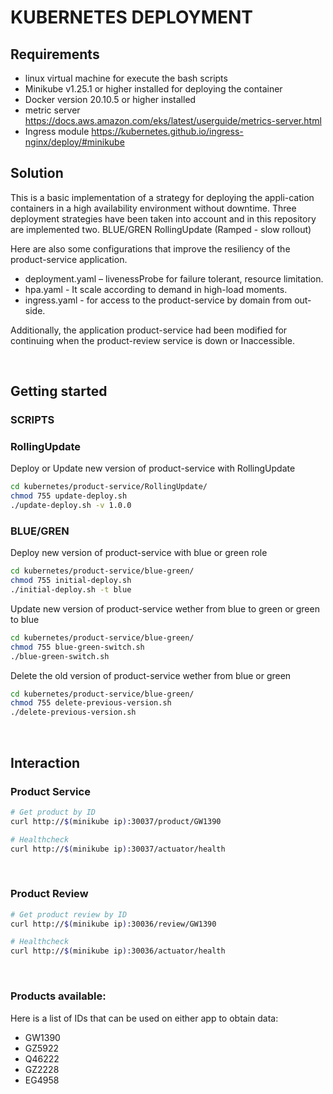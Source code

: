 # KUBERNETES DEPLOYMENT

## Requirements
- linux virtual machine for execute the bash scripts
- Minikube v1.25.1 or higher installed for deploying the container
- Docker version 20.10.5 or higher installed
- metric server https://docs.aws.amazon.com/eks/latest/userguide/metrics-server.html
- Ingress module https://kubernetes.github.io/ingress-nginx/deploy/#minikube
&nbsp;

## Solution

This is a basic implementation of a strategy for deploying the appli-cation containers in a high availability environment without downtime.
Three deployment strategies have been taken into account and in this repository are implemented two.
BLUE/GREN
RollingUpdate (Ramped - slow rollout)

Here are also some configurations that improve the resiliency of the product-service application.
- deployment.yaml – livenessProbe for failure tolerant, resource limitation.
- hpa.yaml - It scale according to demand in high-load moments.
- ingress.yaml - for access to the product-service by domain from out-side.


Additionally, the application product-service had been modified for continuing when the product-review service is down or Inaccessible.

&nbsp;

## Getting started
### SCRIPTS
### RollingUpdate 
Deploy or Update new version of product-service with RollingUpdate
```bash
cd kubernetes/product-service/RollingUpdate/
chmod 755 update-deploy.sh
./update-deploy.sh -v 1.0.0
```
### BLUE/GREN 
Deploy new version of product-service with blue or green role
```bash
cd kubernetes/product-service/blue-green/
chmod 755 initial-deploy.sh
./initial-deploy.sh -t blue
```
Update new version of product-service wether from blue to green or green to blue
```bash
cd kubernetes/product-service/blue-green/
chmod 755 blue-green-switch.sh
./blue-green-switch.sh
```
Delete the old version of product-service wether from blue or green
```bash
cd kubernetes/product-service/blue-green/
chmod 755 delete-previous-version.sh
./delete-previous-version.sh
```

&nbsp;

## Interaction
### Product Service
```bash
# Get product by ID
curl http://$(minikube ip):30037/product/GW1390

# Healthcheck
curl http://$(minikube ip):30037/actuator/health
```
&nbsp;
### Product Review
```bash
# Get product review by ID
curl http://$(minikube ip):30036/review/GW1390

# Healthcheck
curl http://$(minikube ip):30036/actuator/health
```
&nbsp;
### Products available:
Here is a list of IDs that can be used on either app to obtain data:
 - GW1390
 - GZ5922
 - Q46222
 - GZ2228
 - EG4958

&nbsp;
